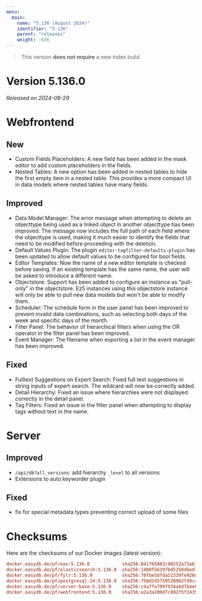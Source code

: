 ```yaml
---
menu:
  main:
    name: "5.136 (August 2024)"
    identifier: "5.136"
    parent: "releases"
    weight: -636
---
```


> This version **does not require** a new index build

# Version 5.136.0

*Released on 2024-08-29*


# Webfrontend

## New
- Custom Fields Placeholders: A new field has been added in the mask editor to add custom placeholders in the fields.
- Nested Tables: A new option has been added in nested tables to hide the first empty item in a nested table. This provides a more compact UI in data models where nested tables have many fields.

## Improved
- Data Model Manager: The error message when attempting to delete an objecttype being used as a linked object in another objecttype has been improved. The message now includes the full path of each field where the objecttype is used, making it much easier to identify the fields that need to be modified before proceeding with the deletion.
- Default Values Plugin: The plugin `editor-tagfilter-defaults-plugin` has been updated to allow default values to be configured for bool fields.
- Editor Templates: Now the name of a new editor template is checked before saving. If an existing template has the same name, the user will be asked to introduce a different name.
- Objectstore: Support has been added to configure an instance as "pull-only" in the objectstore. Ez5 instances using this objectstore instance will only be able to pull new data models but won't be able to modify them.
- Scheduler: The schedule form in the user panel has been improved to prevent invalid data combinations, such as selecting both days of the week and specific days of the month.
- Filter Panel: The behavior of hierarchical filters when using the OR operator in the filter panel has been improved.
- Event Manager: The filename when exporting a list in the event manager has been improved.

## Fixed
- Fulltext Suggestions on Expert Search: Fixed full text suggestions in string inputs of expert search. The wildcard will now be correctly added.
- Detail Hierarchy: Fixed an issue where hierarchies were not displayed correctly in the detail panel.
- Tag Filters: Fixed an issue in the filter panel when attempting to display tags without text in the name.

# Server

## Improved

* `/api/db?all_versions`: add hierarchy `_level` to all versions
* Extensions to auto keyworder plugin

## Fixed

* fix for special metadata types preventing correct upload of some files 

# Checksums

Here are the checksums of our Docker images (latest version):

```ini
docker.easydb.de/pf/eas:5.136.0            sha256:841f65883c90252a73ab1a101c88f76b9842ffb6275be7460cb52b32b5be3b81
docker.easydb.de/pf/elasticsearch:5.136.0  sha256:1480fbb397bd5258dbed1c4275003696b8b862542bcd754449ae941e602dae04
docker.easydb.de/pf/fylr:5.136.0           sha256:78fbe5dfda52339fe92609e3c1a033be3fa6bcac7944ace3ad5a3eb24dbf1c89
docker.easydb.de/pf/postgresql-14:5.136.0  sha256:f50d2d5759520962f49c49f68eb14c1541691de955f169ab22dba64fd9cf8325
docker.easydb.de/pf/server-base:5.136.0    sha256:c4a7fe799f934a6d7b4e096703dc1e8b708e8f9cce59bd45ed02d153b246d577
docker.easydb.de/pf/webfrontend:5.136.0    sha256:a2a3a209d7c892f5f24352198d36a162b5722eec8439fd8d11553ff785f3f21a
```
